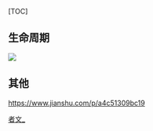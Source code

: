 [TOC]

## 生命周期
![](https://gitee.com/hysbtr/pic/raw/master/fragment_lifecycle.png)

## 其他
https://www.jianshu.com/p/a4c51309bc19

[者文_](https://www.jianshu.com/u/96099b5af4f1)

